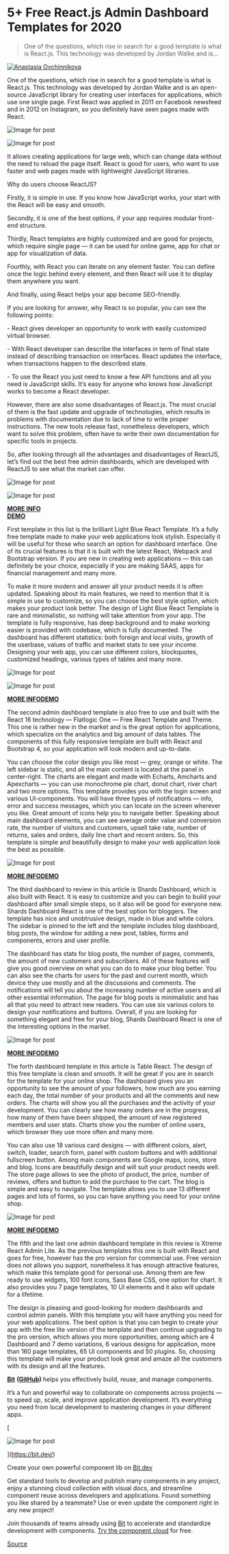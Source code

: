 # 5+ Free React.js Admin Dashboard Templates for 2020

> One of the questions, which rise in search for a good template is what is React.js. This technology was developed by Jordan Walke and is…

[![Anastasia Ovchinnikova](https://miro.medium.com/fit/c/96/96/2*rAn7A8RxEQj0U6fotOb_wA.jpeg)](https://anastasia-ovchinnikova.medium.com/?source=post_page-----571c8508d4d1--------------------------------)

One of the questions, which rise in search for a good template is what is React.js. This technology was developed by Jordan Walke and is an open-source JavaScript library for creating user interfaces for applications, which use one single page. First React was applied in 2011 on Facebook newsfeed and in 2012 on Instagram, so you definitely have seen pages made with React.

![Image for post](https://miro.medium.com/max/60/1*1-Q0tK0FkjlI_jMV_ywh6Q.jpeg?q=20)

![Image for post](https://miro.medium.com/max/2800/1*1-Q0tK0FkjlI_jMV_ywh6Q.jpeg)

It allows creating applications for large web, which can change data without the need to reload the page itself. React is good for users, who want to use faster and web pages made with lightweight JavaScript libraries.

Why do users choose ReactJS?

Firstly, it is simple in use. If you know how JavaScript works, your start with the React will be easy and smooth.

Secondly, it is one of the best options, if your app requires modular front-end structure.

Thirdly, React templates are highly customized and are good for projects, which require single page — it can be used for online game, app for chat or app for visualization of data.

Fourthly, with React you can iterate on any element faster. You can define once the logic behind every element, and then React will use it to display them anywhere you want.

And finally, using React helps your app become SEO-friendly.

If you are looking for answer, why React is so popular, you can see the following points:

\- React gives developer an opportunity to work with easily customized virtual browser.

\- With React developer can describe the interfaces in term of final state instead of describing transaction on interfaces. React updates the interface, when transactions happen to the described state.

\- To use the React you just need to know a few API functions and all you need is JavaScript skills. It’s easy for anyone who knows how JavaScript works to become a React developer.

However, there are also some disadvantages of React.js. The most crucial of them is the fast update and upgrade of technologies, which results in problems with documentation due to lack of time to write proper instructions. The new tools release fast, nonetheless developers, which want to solve this problem, often have to write their own documentation for specific tools in projects.

So, after looking through all the advantages and disadvantages of ReactJS, let’s find out the best free admin dashboards, which are developed with ReactJS to see what the market can offer.

![Image for post](https://miro.medium.com/max/60/1*epAP_Wr3vyOPO732AWegRw.png?q=20)

![Image for post](https://miro.medium.com/max/5120/1*epAP_Wr3vyOPO732AWegRw.png)

[**MORE INFO**](https://flatlogic.com/templates/light-blue-react-template)  
[**DEMO**](https://flatlogic.com/templates/light-blue-react-template/demo)

First template in this list is the brilliant Light Blue React Template. It’s a fully free template made to make your web applications look stylish. Especially it will be useful for those who search an option for dashboard interface. One of its crucial features is that it is built with the latest React, Webpack and Bootstrap version. If you are new in creating web applications — this can definitely be your choice, especially if you are making SAAS, apps for financial management and many more.

To make it more modern and answer all your product needs it is often updated. Speaking about its main features, we need to mention that it is simple in use to customize, so you can choose the best style option, which makes your product look better. The design of Light Blue React Template is rare and minimalistic, so nothing will take attention from your app. The template is fully responsive, has deep background and to make working easier is provided with codebase, which is fully documented. The dashboard has different statistics: both foreign and local visits, growth of the userbase, values of traffic and market stats to see your income. Designing your web app, you can use different colors, blockquotes, customized headings, various types of tables and many more.

![Image for post](https://miro.medium.com/max/60/1*dYdHt5tBuUqiEq-EiVT5Eg.png?q=20)

![Image for post](https://miro.medium.com/max/5120/1*dYdHt5tBuUqiEq-EiVT5Eg.png)

[**MORE INFO**](https://flatlogic.com/templates/one-free-react-template)[**DEMO**](https://flatlogic.com/templates/one-free-react-template/demo)

The second admin dashboard template is also free to use and built with the React 16 technology — Flatlogic One — Free React Template and Theme. This one is rather new in the market and is the great option for applications, which specialize on the analytics and big amount of data tables. The components of this fully responsive template are built with React and Bootstrap 4, so your application will look modern and up-to-date.

You can choose the color design you like most — grey, orange or white. The left sidebar is static, and all the main content is located at the panel in center-right. The charts are elegant and made with Echarts, Amcharts and Apexcharts — you can use monochrome pie chart, donut chart, river chart and two more options. This template provides you with the login screen and various UI-components. You will have three types of notifications — info, error and success messages, which you can locate on the screen wherever you like. Great amount of icons help you to navigate better. Speaking about main dashboard elements, you can see average order value and conversion rate, the number of visitors and customers, upsell take rate, number of returns, sales and orders, daily line chart and recent orders. So, this template is simple and beautifully design to make your web application look the best as possible.

![Image for post](https://miro.medium.com/max/5120/1*tOnKgWMunfAJS2aF6KQ7tg.png)

[**MORE INFO**](https://github.com/DesignRevision/shards-dashboard-react/blob/master/README.md)[**DEMO**](https://designrevision.com/demo/shards-dashboard-lite-react/blog-overview)

The third dashboard to review in this article is Shards Dashboard, which is also built with React. It is easy to customize and you can begin to build your dashboard after small simple steps, so it also will be good for everyone new. Shards Dashboard React is one of the best option for bloggers. The template has nice and unobtrusive design, made in blue and white colors. The sidebar is pinned to the left and the template includes blog dashboard, blog posts, the window for adding a new post, tables, forms and components, errors and user profile.

The dashboard has stats for blog posts, the number of pages, comments, the amount of new customers and subscribers. All of these features will give you good overview on what you can do to make your blog better. You can also see the charts for users for the past and current month, which device they use mostly and all the discussions and comments. The notifications will tell you about the increasing number of active users and all other essential information. The page for blog posts is minimalistic and has all that you need to attract new readers. You can use six various colors to design your notifications and buttons. Overall, if you are looking for something elegant and free for your blog, Shards Dashboard React is one of the interesting options in the market.

![Image for post](https://miro.medium.com/max/5040/1*PPawpfZe_T9_uPU0QEJb1A.png)

[**MORE INFO**](https://github.com/tabler/tabler-react/tree/version-2)[**DEMO**](https://tabler-react.com/)

The forth dashboard template in this article is Table React. The design of this free template is clean and smooth. It will be great if you are in search for the template for your online shop. The dashboard gives you an opportunity to see the amount of your followers, how much are you earning each day, the total number of your products and all the comments and new orders. The charts will show you all the purchases and the activity of your development. You can clearly see how many orders are in the progress, how many of them have been shipped, the amount of new registered members and user stats. Charts show you the number of online users, which browser they use more often and many more.

You can also use 18 various card designs — with different colors, alert, switch, loader, search form, panel with custom buttons and with additional fullscreen button. Among main components are Google maps, icons, store and blog. Icons are beautifully design and will suit your product needs well. The store page allows to see the photo of product, the price, number of reviews, offers and button to add the purchase to the cart. The blog is simple and easy to navigate. The template allows you to use 13 different pages and lots of forms, so you can have anything you need for your online shop.

![Image for post](https://miro.medium.com/max/5052/1*kjyuWSusgLCkA_sUuN822w.png)

[**MORE INFO**](https://www.wrappixel.com/templates/xtreme-react-admin-lite/)[**DEMO**](https://wrappixel.com/demos/free-admin-templates/xtreme-reactadmin-lite/main/#/dashboard)

The fifth and the last one admin dashboard template in this review is Xtreme React Admin Lite. As the previous templates this one is built with React and goes for free, however has the pro version for commercial use. Free version does not allows you support, nonetheless it has enough attractive features, which make this template good for personal use. Among them are few ready to use widgets, 100 font icons, Sass Base CSS, one option for chart. It also provides you 7 page templates, 10 UI elements and it also will update for a lifetime.

The design is pleasing and good-looking for modern dashboards and control admin panels. With this template you will have anything you need for your web applications. The best option is that you can begin to create your app with the free lite version of the template and then continue upgrading to the pro version, which allows you more opportunities, among which are 4 Dashboard and 7 demo variations, 6 various designs for application, more than 160 page templates, 65 UI components and 50 plugins. So, choosing this template will make your product look great and amaze all the customers with its design and all the features.

[**Bit**](https://bit.dev/) **(**[**GitHub**](https://github.com/teambit/bit)**)** helps you effectively build, reuse, and manage components.

It’s a fun and powerful way to collaborate on components across projects — to speed up, scale, and improve application development. It’s everything you need from local development to mastering changes in your different apps.

[

![Image for post](https://miro.medium.com/max/1600/0*ptx4tj9cJ2i2gxMM.gif)





](https://bit.dev/)

Create your own powerful component lib on [Bit.dev](https://bit.dev/)

Get standard tools to develop and publish many components in any project, enjoy a stunning cloud collection with visual docs, and streamline component reuse across developers and applications. Found something you like shared by a teammate? Use or even update the component right in any new project!

Join thousands of teams already using [Bit](https://github.com/teambit/bit) to accelerate and standardize development with components. [Try the component cloud](https://bit.dev/) for free.


[Source](https://blog.bitsrc.io/5-free-react-js-admin-dashboard-templates-for-2020-571c8508d4d1)